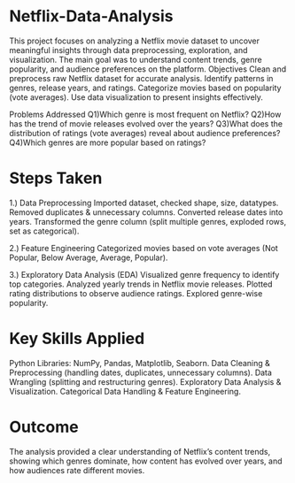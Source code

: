 # Netflix-Data-Analysis
This project focuses on analyzing a Netflix movie dataset to uncover meaningful insights through data preprocessing, exploration, and visualization. The main goal was to understand content trends, genre popularity, and audience preferences on the platform.
Objectives
Clean and preprocess raw Netflix dataset for accurate analysis.
Identify patterns in genres, release years, and ratings.
Categorize movies based on popularity (vote averages).
Use data visualization to present insights effectively.

Problems Addressed
Q1)Which genre is most frequent on Netflix?
Q2)How has the trend of movie releases evolved over the years?
Q3)What does the distribution of ratings (vote averages) reveal about audience preferences?
Q4)Which genres are more popular based on ratings?

# Steps Taken

1.) Data Preprocessing
Imported dataset, checked shape, size, datatypes.
Removed duplicates & unnecessary columns.
Converted release dates into years.
Transformed the genre column (split multiple genres, exploded rows, set as categorical).

2.) Feature Engineering
Categorized movies based on vote averages (Not Popular, Below Average, Average, Popular).

3.) Exploratory Data Analysis (EDA)
Visualized genre frequency to identify top categories.
Analyzed yearly trends in Netflix movie releases.
Plotted rating distributions to observe audience ratings.
Explored genre-wise popularity.

# Key Skills Applied
Python Libraries: NumPy, Pandas, Matplotlib, Seaborn.
Data Cleaning & Preprocessing (handling dates, duplicates, unnecessary columns).
Data Wrangling (splitting and restructuring genres).
Exploratory Data Analysis & Visualization.
Categorical Data Handling & Feature Engineering.

# Outcome
The analysis provided a clear understanding of Netflix’s content trends, showing which genres dominate, how content has evolved over years, and how audiences rate different movies.
